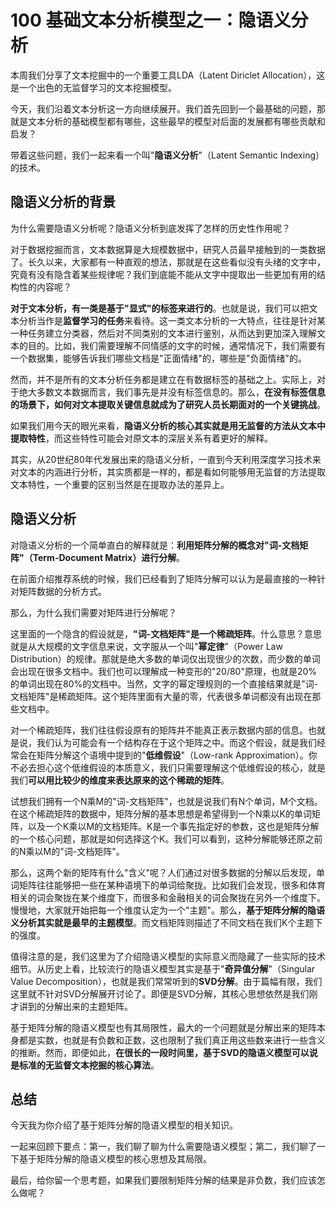 # 100 基础文本分析模型之一：隐语义分析

本周我们分享了文本挖掘中的一个重要工具LDA（Latent Diriclet
Allocation），这是一个出色的无监督学习的文本挖掘模型。

今天，我们沿着文本分析这一方向继续展开。我们首先回到一个最基础的问题，那就是文本分析的基础模型都有哪些，这些最早的模型对后面的发展都有哪些贡献和启发？

带着这些问题，我们一起来看一个叫"**隐语义分析**"（Latent Semantic
Indexing）的技术。

## 隐语义分析的背景

为什么需要隐语义分析呢？隐语义分析到底发挥了怎样的历史性作用呢？

对于数据挖掘而言，文本数据算是大规模数据中，研究人员最早接触到的一类数据了。长久以来，大家都有一种直观的想法，那就是在这些看似没有头绪的文字中，究竟有没有隐含着某些规律呢？我们到底能不能从文字中提取出一些更加有用的结构性的内容呢？

**对于文本分析，有一类是基于"显式"的标签来进行的**。也就是说，我们可以把文本分析当作是**监督学习的任务**来看待。这一类文本分析的一大特点，往往是针对某一种任务建立分类器，然后对不同类别的文本进行鉴别，从而达到更加深入理解文本的目的。比如，我们需要理解不同情感的文字的时候，通常情况下，我们需要有一个数据集，能够告诉我们哪些文档是"正面情绪"的，哪些是"负面情绪"的。

然而，并不是所有的文本分析任务都是建立在有数据标签的基础之上。实际上，对于绝大多数文本数据而言，我们事先是并没有标签信息的。那么，**在没有标签信息的场景下，如何对文本提取关键信息就成为了研究人员长期面对的一个关键挑战**。

如果我们用今天的眼光来看，**隐语义分析的核心其实就是用无监督的方法从文本中提取特性**，而这些特性可能会对原文本的深层关系有着更好的解释。

其实，从20世纪80年代发展出来的隐语义分析，一直到今天利用深度学习技术来对文本的内涵进行分析，其实质都是一样的，都是看如何能够用无监督的方法提取文本特性，一个重要的区别当然是在提取办法的差异上。

## 隐语义分析

对隐语义分析的一个简单直白的解释就是：**利用矩阵分解的概念对"词-文档矩阵"（Term-Document
Matrix）进行分解**。

在前面介绍推荐系统的时候，我们已经看到了矩阵分解可以认为是最直接的一种针对矩阵数据的分析方式。

那么，为什么我们需要对矩阵进行分解呢？

这里面的一个隐含的假设就是，**"词-文档矩阵"是一个稀疏矩阵**。什么意思？意思就是从大规模的文字信息来说，文字服从一个叫"**幂定律**"（Power
Law
Distribution）的规律。那就是绝大多数的单词仅出现很少的次数，而少数的单词会出现在很多文档中。我们也可以理解成一种变形的"20/80"原理，也就是20%的单词出现在80%的文档中。当然，文字的幂定理规则的一个直接结果就是"词-文档矩阵"是稀疏矩阵。这个矩阵里面有大量的零，代表很多单词都没有出现在那些文档中。

对一个稀疏矩阵，我们往往假设原有的矩阵并不能真正表示数据内部的信息。也就是说，我们认为可能会有一个结构存在于这个矩阵之中。而这个假设，就是我们经常会在矩阵分解这个语境中提到的"**低维假设**"（Low-rank
Approximation）。你不必去担心这个低维假设的本质意义，我们只需要理解这个低维假设的核心，就是我们**可以用比较少的维度来表达原来的这个稀疏的矩阵**。

试想我们拥有一个N乘M的"词-文档矩阵"，也就是说我们有N个单词，M个文档。在这个稀疏矩阵的数据中，矩阵分解的基本思想是希望得到一个N乘以K的单词矩阵，以及一个K乘以M的文档矩阵。K是一个事先指定好的参数，这也是矩阵分解的一个核心问题，那就是如何选择这个K。我们可以看到，这种分解能够还原之前的N乘以M的"词-文档矩阵"。

那么，这两个新的矩阵有什么"含义"呢？人们通过对很多数据的分解以后发现，单词矩阵往往能够把一些在某种语境下的单词给聚拢。比如我们会发现，很多和体育相关的词会聚拢在某个维度下，而很多和金融相关的词会聚拢在另外一个维度下。慢慢地，大家就开始把每一个维度认定为一个"主题"。那么，**基于矩阵分解的隐语义分析其实就是最早的主题模型**。而文档矩阵则描述了不同文档在我们K个主题下的强度。

值得注意的是，我们这里为了介绍隐语义模型的实际意义而隐藏了一些实际的技术细节。从历史上看，比较流行的隐语义模型其实是基于"**奇异值分解**"（Singular
Value
Decomposition），也就是我们常常听到的**SVD分解**。由于篇幅有限，我们这里就不针对SVD分解展开讨论了。即便是SVD分解，其核心思想依然是我们刚才讲到的分解出来的主题矩阵。

基于矩阵分解的隐语义模型也有其局限性，最大的一个问题就是分解出来的矩阵本身都是实数，也就是有负数和正数，这也限制了我们真正用这些数来进行一些含义的推断。然而，即便如此，**在很长的一段时间里，基于SVD的隐语义模型可以说是标准的无监督文本挖掘的核心算法**。

## 总结

今天我为你介绍了基于矩阵分解的隐语义模型的相关知识。

一起来回顾下要点：第一，我们聊了聊为什么需要隐语义模型；第二，我们聊了一下基于矩阵分解的隐语义模型的核心思想及其局限。

最后，给你留一个思考题，如果我们要限制矩阵分解的结果是非负数，我们应该怎么做呢？
